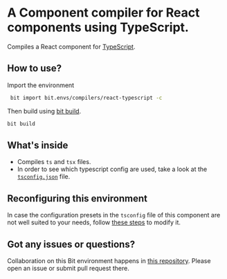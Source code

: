 # A Component compiler for React components using TypeScript.
Compiles a React component for [TypeScript](https://www.typescriptlang.org/).

## How to use?

Import the environment
```bash
 bit import bit.envs/compilers/react-typescript -c
```

Then build using [bit build](https://docs.bitsrc.io/docs/cli-build.html).
 ```bash
 bit build
 ```

 ## What's inside
 - Compiles `ts` and `tsx` files.
 - In order to see which typescript config are used, take a look at the [`tsconfig.json`](https://bit.dev/bit/envs/compilers/react-typescript/~code#tsconfig.json) file.

## Reconfiguring this environment

In case the configuration presets in the `tsconfig` file of this component are not well suited to your needs, follow [these steps](https://discourse.bit.dev/t/can-i-modify-a-build-test-environments/28) to modify it.

## Got any issues or questions?

Collaboration on this Bit environment happens in [this repository](https://github.com/teambit/bit.envs). Please open an issue or submit pull request there.